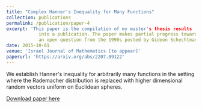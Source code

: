 ```yaml
---
title: "Complex Hanner's Inequality for Many Functions"
collection: publications
permalink: /publication/paper-4
excerpt: 'This paper is the compilation of my master's thesis results 
            into a publication. The paper makes partial progress towards
            an open question from the 1990s posted by Gideon Schechtman. '
date: 2015-10-01
venue: 'Israel Journal of Mathematics [to appear]'
paperurl: 'https://arxiv.org/abs/2207.09122'
---
```

We establish Hanner's inequality for arbitrarily many functions in the setting where the Rademacher distribution is replaced with higher dimensional random vectors uniform on Euclidean spheres.

[Download paper here](https://arxiv.org/abs/2207.09122)